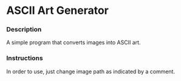 # ASCII Art Generator

### Description
A simple program that converts images into ASCII art.

### Instructions
In order to use, just change image path as indicated by a comment.